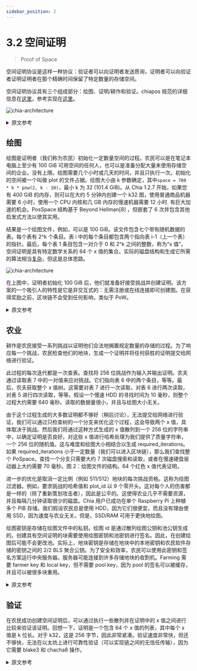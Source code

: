 ```yaml
---
sidebar_position: 2
---
```


# 3.2 空间证明

> Proof of Space

空间证明协议是这样一种协议：验证者可以向证明者发送质询，证明者可以向验证者证明证明者在那个精确时间保留了特定数量的存储空间。

空间证明协议具有三个组成部分：绘图、证明/耕作和验证。chiapos 规范的详细信息在[这里](https://www.chia.net/assets/Chia_Proof_of_Space_Construction_v1.1.pdf)，参考实现在[这里](https://github.com/Chia-Network/chiapos)。

![chia-architecture](/img/pospace.png)


<details>
<summary>原文参考</summary>

A proof of space protocol is one in which:
a Verifier can send a challenge to a Prover, and 
the Prover can demonstrate to the verifier that the Prover is reserving a specific amount of storage space at that precise time. 

The proof of space protocol has three components: plotting, proving/farming, and verifying.
Details of the chiapos specification are [here](https://www.chia.net/assets/Chia_Proof_of_Space_Construction_v1.1.pdf), and reference implementation [here](https://github.com/Chia-Network/chiapos).

![chia-architecture](/img/pospace.png)

</details>


## 绘图

绘图是证明者（我们称为农民）初始化一定数量空间的过程。农民可以是在笔记本电脑上至少有 100 GiB 可用空间的任何人，也可以是准备分配大量未使用存储空间的企业。没有上限。绘图需要几个小时或几天的时间，并且只执行一次。初始化的空间被一个叫做 plot 的文件占据。绘图大小由 k 参数确定，其中`space = 780 * k * pow(2, k - 10)`，最小 k 为 32 (101.4 GiB)。从 Chia 1.2.7 开始，如果您有 400 GiB 的内存，则可以在大约 5 分钟内创建一个 k32 图，使用普通商品机器需要 6 小时，使用一个 CPU 内核和几 GB 内存的慢速机器需要 12 小时. 有巨大加速的机会。PosSpace 结构基于 Beyond Hellman[8] ，但嵌套了 6 次并包含其他启发式方法以使其实用。

结果是一个绘图文件，例如，可以是 100 GiB。该文件包含七个带有随机数据的表。每个表有 2^k 个条目。表 i 中的每个条目都包含两个指向表 i-1（上一个表）的指针。最后，每个表 1 条目包含一对介于 0 和 2^k 之间的整数，称为“x 值”。空间证明是具有特定数学关系的 64 个 x 值的集合。实际的磁盘结构和生成它所需的算法相当[复杂](https://www.chia.net/assets/Chia_Proof_of_Space_Construction_v1.1.pdf)，但这是总体思路。

![chia-architecture](/img/plot.png)

在上图中，证明者初始化 100 GiB 后，他们就准备好接受挑战并创建证明。该方案的一个吸引人的特性是它是非交互式的：无需注册或在线连接即可创建图。在获得奖励之前，区块链不会受到任何影响，类似于 PoW。

<details>
<summary>原文参考</summary>

- ## Plotting

Plotting is the process by which a prover, who we refer to as a farmer, initializes a certain amount of space. A farmer can be any person who has at least 100 GiB available to reserve on their laptop, or an enterprise prepared to allocate a large volume of unused storage space.
There is no upper limit. Plotting takes on the order of hours or days, and is performed only once.
The initialized space is occupied by a file called a plot. Plot sizes are determined by a k parameter, where `space = 780 * k * pow(2, k - 10)`, with a minimum k of 32 (101.4 GiB).
As of Chia 1.2.7, a k32 plot can be created in around 5 minutes if you have 400 GiB of ram, six hours with a normal commodity machine, and 12 hours with a slow machine using one CPU core and a few GB of memory.
There are opportunities for huge speedups. The PosSpace construction is based on Beyond Hellman [8], but is nested 6 times and contains other heuristics to make it practical.

The result is a plot file that can be, for example, 100 GiB. The file contains seven tables with random-looking data.
Each table has 2^k entries. Each entry in table i contains two pointers to table i-1 (the previous table).
Finally, each table 1 entry contains a pair of integers between 0 and 2^k, called “x-values.” A proof of space is a collection of 64 x-values that have a certain mathematical relationship.
The actual on disk structure and the algorithm required to generate it are quite [complicated](https://www.chia.net/assets/Chia_Proof_of_Space_Construction_v1.1.pdf), but this is the general idea.

![chia-architecture](/img/plot.png)

In the diagram above, once the Prover has initialized 100 GiB, they are ready to receive a challenge and create a proof. One attractive property of this scheme is that it is non-interactive: no registration or online connection is required to create a plot. Nothing hits the blockchain until a reward is won, similar to PoW.

</details>


## 农业

耕作是农民接受一系列挑战以证明他们合法地搁置规定数量的存储的过程。为了响应每一个挑战，农民检查他们的地块，生成一个证明并将任何获胜的证明提交给网络进行验证。

此过程的每次迭代都是一次查表。查找将 256 位挑战作为输入并输出证明。农夫通过读取表 7 中的一对值来应对挑战。它们指向表 6 中的两个条目，等等。最后，农夫获取整个 x 值树。这需要对表 7 进行一次读取，对表 6 进行两次读取，对表 5 进行四次读取，等等。假设一个慢速 HDD 的寻找时间为 10 毫秒，则整个过程大约需要 640 毫秒。读取的数据量很小，并且与绘图大小无关。

由于这个过程生成的大多数证明都不够好（稍后讨论），无法提交给网络进行验证，我们可以通过只检查树的一个分支来优化这个过程，这会导致两个 x 值，具体取决于挑战。然后我们将通过这种方式生成的 x 值散列到一个 256 位的字符串中，以确定证明是否良好。对这些 x 值进行哈希处理为我们提供了质量字符串，一个 256 位的随机值。这与难度和绘图大小相结合以生成 required_iterations。如果 required_iterations 小于一定数量（我们可以进入区块链），那么我们查找整个 PoSpace。查找一个分支只需要大约 7 次磁盘搜索和读取，或者在慢速硬盘驱动器上大约需要 70 毫秒。图 2：绘图文件的结构。64 个红色 x 值代表证明，

进一步的优化是取消一定比例（例如 511/512）地块的每次挑战资格。这称为绘图过滤器。例如，要求挑战的哈希值和 plot_id 以 9 个零开头。这对每个人的伤害都是一样的（除了重新策划攻击者），因此是公平的。这使得农业几乎不需要资源，并且每隔几分钟读取很少的磁盘。Chia 用户已成功在单个 Raspberry Pi 上种植多个 PiB 存储。我们假设农民总是使用 HDD，因为它们很便宜，而且没有理由使用 SSD，因为速度与农业无关。但是，SSD/RAM 可用于更快地绘图。

绘图密钥是存储在绘图文件中的私钥。绘图 id 是通过散列绘图公钥和池公钥生成的。创建具有空间证明的块需要使用绘图密钥和池密钥进行签名。因此，在创建绘图后可能不会更改池。实际上，地块密钥是存储在地块中的本地密钥和农民软件存储的密钥之间的 2/2 BLS 聚合公钥。为了安全和效率，农民可以使用此密钥和签名方案运行中央服务器。服务器可能连接到许多存储地块的收割机。Farming 需要 farmer key 和 local key，但不需要 pool key，因为 pool 的签名可以被缓存，并且可以被很多块重用。


<details>
<summary>原文参考</summary>

- ## Farming

Farming is the process by which a farmer receives a sequence of challenges to prove that they have legitimately put aside a defined amount of storage. In response to each challenge the farmer checks their plots, generates a proof and submits any winning proofs to the network for verification. 

Each iteration of this process is a table lookup. A lookup takes a 256 bit challenge as input and outputs a proof. The farmer responds to a challenge by reading a pair of values in table 7. These point to two entries in table 6, etc. Finally, the farmer fetches the whole tree of x-values. This requires one read for table 7, two for table 6, four for table 5, etc. The whole process would take approximately 640ms, assuming a slow HDD with a 10ms seek time. The amount of data read is small and is independent of plot size.

Since most proofs generated by this process are not good enough (as discussed later) to be submitted to the network for verification, we can optimize this process by only checking one branch of the tree, which results in two x-values, depending on the challenge. We then hash the x-values generated in this way into a 256 bit string to determine whether the proof is good. Hashing these x-values gives us the quality string, a 256 bit random value. This is combined with the difficulty and the plot size to generate the required_iterations. If the required_iterations is less than a certain number (we can get into the blockchain), then we look up the whole PoSpace. Looking up one branch requires only around 7 disk seeks and reads or about 70ms on a slow hard drive. 
Figure 2: Structure of a plot file. The 64 red x- values represent the proof, the 2 green x- values represent the quality. 

A further optimization is to disqualify a certain proportion (for example 511/512) plots from eligibility for each challenge. This is referred to as the plot filter. For example, requiring that the hash of the challenge and the plot_id starts with 9 zeros. This hurts everyone equally (except for replotting attackers), and is therefore fair. This makes farming require almost no resources, and very few disk reads every few minutes.  Chia users have successfully been farming multiple PiB of storage on a single Raspberry Pi. We assume that farmers always use HDDs since they are cheap and there is no reason to use SSDs since the speed is not relevant for farming. SSDs / RAM can be used for faster plotting, however. 

The plot key is a private key that is stored in the plot file. The plot id is generated by hashing the plot public key and the pool public key. Creating a block with a proof of space requires signing with both the plot key and the pool key. Therefore the pool may not be changed after creating the plot. In practice, the plot key is a 2/2 BLS aggregate public key between a local key stored in the plot and a key stored by the farmer software. For security and efficiency a farmer may run a centralized server using this key and signature scheme. The server may be connected to many harvester machines that store plots. Farming requires the farmer key and the local key, but does not require the pool key, since the pool’s signature can be cached and reused for many blocks.

</details>


## 验证

在农民成功创建空间证明后，可以通过执行一些散列并在证明中的 x 值之间进行比较来验证该证明。回想一下，证明是一个包含 64 个 x 值的列表，其中每个 x 值是 k 位长。对于 k32，这是 256 字节，因此非常紧凑。验证速度非常快，但还不够快，无法在以太坊上进行可靠性验证（可以实现链之间的无信任传输），因为它需要 blake3 和 chacha8 操作。

<details>
<summary>原文参考</summary>

- ## Verifying

After the farmer has successfully created a proof of space, the proof can be verified by performing a few hashes and making comparisons between the x-values in the proof. Recall that the proof is a list of 64 x-values, where each x-value is k bits long. For a k32 this is 256 bytes, and is therefore very compact. Verification is very fast, but not quite fast enough to be verified in solidity on ethereum (something that would enable trustless transfers between chains), since it requires blake3 and chacha8 operations.

</details>
